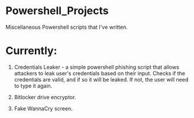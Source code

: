 # Powershell_Projects
Miscellaneous Powershell scripts that I've written.

# Currently:
1. Credentials Leaker - a simple powershell phishing script that allows attackers to leak user's credentials based on their input. Checks if the credentials are valid, and if so it will be leaked. If not, the user will need to type it again.



2. Bitlocker drive encryptor.

3. Fake WannaCry screen.
